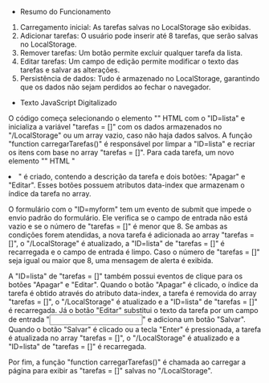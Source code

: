 - Resumo do Funcionamento

1. Carregamento inicial: As tarefas salvas no LocalStorage são exibidas.
2. Adicionar tarefas: O usuário pode inserir até 8 tarefas, que serão salvas no LocalStorage.
3. Remover tarefas: Um botão permite excluir qualquer tarefa da lista.
4. Editar tarefas: Um campo de edição permite modificar o texto das tarefas e salvar as alterações.
5. Persistência de dados: Tudo é armazenado no LocalStorage, garantindo que os dados não sejam perdidos ao fechar o navegador.


- Texto JavaScript Digitalizado

O código começa selecionando o elemento "<tag>" HTML com o "ID=lista" e inicializa a variável "tarefas = []" com os dados armazenados no "/LocalStorage" ou um array vazio, caso não haja dados salvos. A função "function carregarTarefas()" é responsável por limpar a "ID=lista" e recriar os itens com base no array "tarefas = []". Para cada tarefa, um novo elemento "<tag>" HTML "<li>" é criado, contendo a descrição da tarefa e dois botões: "Apagar" e "Editar". Esses botões possuem atributos data-index que armazenam o índice da tarefa no array.

O formulário com o "ID=myform" tem um evento de submit que impede o envio padrão do formulário. Ele verifica se o campo de entrada não está vazio e se o número de "tarefas = []" é menor que 8. Se ambas as condições forem atendidas, a nova tarefa é adicionada ao array "tarefas = []", o "/LocalStorage" é atualizado, a "ID=lista" de "tarefas = []" é recarregada e o campo de entrada é limpo. Caso o número de "tarefas = []" seja igual ou maior que 8, uma mensagem de alerta é exibida.

A "ID=lista" de "tarefas = []" também possui eventos de clique para os botões "Apagar" e "Editar". Quando o botão "Apagar" é clicado, o índice da tarefa é obtido através do atributo data-index, a tarefa é removida do array "tarefas = []", o "/LocalStorage" é atualizado e a "ID=lista" de "tarefas = []" é recarregada. Já o botão "Editar" substitui o texto da tarefa por um campo de entrada "<input>" e adiciona um botão "Salvar". Quando o botão "Salvar" é clicado ou a tecla "Enter" é pressionada, a tarefa é atualizada no array "tarefas = []", o "/LocalStorage" é atualizado e a "ID=lista" de "tarefas = []" é recarregada.


Por fim, a função "function carregarTarefas()" é chamada ao carregar a página para exibir as "tarefas = []" salvas no "/LocalStorage".